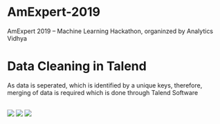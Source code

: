 # AmExpert-2019
AmExpert 2019 – Machine Learning Hackathon, organinzed by Analytics Vidhya

# Data Cleaning in Talend
As data is seperated, which is identified by a unique keys, therefore, merging of data is required which is done through Talend Software

<br/>
<img src="https://github.com/bilalProgTech/AmExpert-2019/blob/master/DataCleaningInTalend/Structure.PNG">

<img src="https://github.com/bilalProgTech/AmExpert-2019/blob/master/DataCleaningInTalend/Tmap1.PNG">

<img src="https://github.com/bilalProgTech/AmExpert-2019/blob/master/DataCleaningInTalend/Tmap2.PNG">

